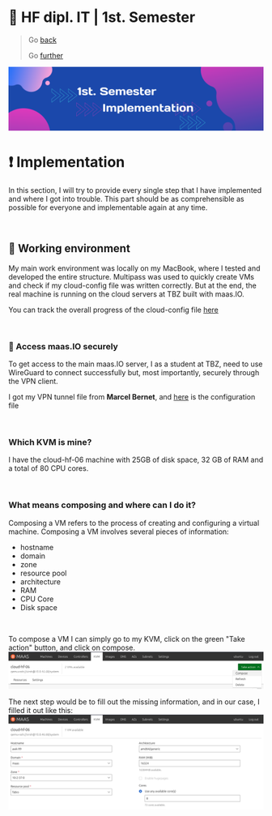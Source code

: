 # :ticket: HF dipl. IT | 1st. Semester

> Go [back](/pages/variation.md)
>
> Go [further](/pages/implementation.md)

![Banner](/img/banner4.png)

# :exclamation: Implementation

In this section, I will try to provide every single step that I have implemented and where I got into trouble. This part should be as comprehensible as possible for everyone and implementable again at any time.

<br>

## :green_book: Working environment

My main work environment was locally on my MacBook, where I tested and developed the entire structure. Multipass was used to quickly create VMs and check if my cloud-config file was written correctly. But at the end, the real machine is running on the cloud servers at TBZ built with maas.IO.

You can track the overall progress of the cloud-config file [here](/docs)

<br>

### :closed_lock_with_key: Access maas.IO securely

To get access to the main maas.IO server, I as a student at TBZ, need to use WireGuard to connect successfully but, most importantly, securely through the VPN client.

I got my VPN tunnel file from **Marcel Bernet**, and [here](/docs/wg2.37-template.conf) is the configuration file

<br>

### Which KVM is mine?

I have the cloud-hf-06 machine with 25GB of disk space, 32 GB of RAM and a total of 80 CPU cores.

<br>

### What means composing and where can I do it?

Composing a VM refers to the process of creating and configuring a virtual machine. Composing a VM involves several pieces of information:
-   hostname
-   domain
-   zone
-   resource pool
-   architecture
-   RAM
-   CPU Core
-   Disk space

<br>

To compose a VM I can simply go to my KVM, click on the green "Take action" button, and click on compose.
![Compose](/img/compose.png)

The next step would be to fill out the missing information, and in our case, I filled it out like this:
![Compose2](/img/compose2.png)